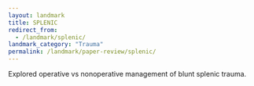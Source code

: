 ```yaml
---
layout: landmark
title: SPLENIC
redirect_from:
  - /landmark/splenic/
landmark_category: "Trauma"
permalink: /landmark/paper-review/splenic/
---
```


Explored operative vs nonoperative management of blunt splenic trauma.
